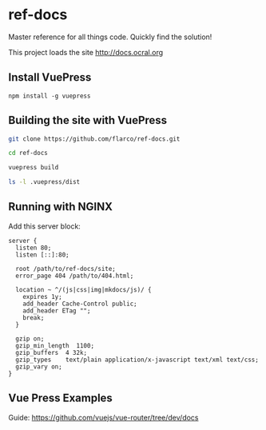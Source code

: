 # ref-docs
Master reference for all things code.
Quickly find the solution!

This project loads the site <http://docs.ocral.org>

## Install VuePress

```
npm install -g vuepress
```

## Building the site with VuePress

```bash
git clone https://github.com/flarco/ref-docs.git

cd ref-docs

vuepress build

ls -l .vuepress/dist
```

## Running with NGINX
Add this server block:
```nginx
server {
  listen 80;
  listen [::]:80;

  root /path/to/ref-docs/site;
  error_page 404 /path/to/404.html;

  location ~ ^/(js|css|img|mkdocs/js)/ {
    expires 1y;
    add_header Cache-Control public;
    add_header ETag "";
    break;
  }

  gzip on;
  gzip_min_length  1100;
  gzip_buffers  4 32k;
  gzip_types    text/plain application/x-javascript text/xml text/css;
  gzip_vary on;
}

```

## Vue Press Examples

Guide: https://github.com/vuejs/vue-router/tree/dev/docs
